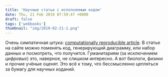 ```yaml
---
title: 'Научные статьи с исполняемым кодом'
date: Thu, 21 Feb 2019 07:59:47 +0000
draft: false
tags: ['webbooks']
thumbnail: "img/2019-02-21-1.png"
---
```


Очень симпатичная штука: [computationally reproducible article](https://elifesciences.org/labs/ad58f08d/introducing-elife-s-first-computationally-reproducible-article). В статье на сайте можно поменять код, генерирующий диаграмму, или набор данных и посмотреть, что получится. Гуманитариям (за исключением _цифровых_) это, наверное, не слишком интересно. А вот биологи, физики и прочие учёные оценят. Это всё к тому, что бессмысленно цепляться за бумагу для научных изданий.
